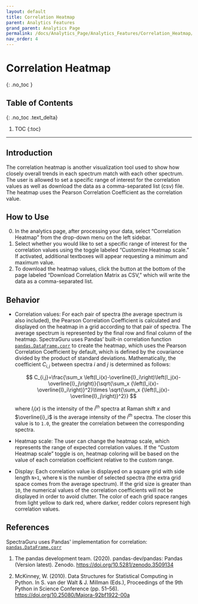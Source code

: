 ```yaml
---
layout: default
title: Correlation Heatmap
parent: Analytics Features
grand_parent: Analytics Page
permalink: /docs/Analytics_Page/Analytics_Features/Correlation_Heatmap/
nav_order: 4
---
```


# Correlation Heatmap
{: .no_toc }

## Table of Contents
{: .no_toc .text_delta}

1. TOC
{:toc}

---

## Introduction

The correlation heatmap is another visualization tool used to show how closely overall trends in each spectrum match with each other spectrum. The user is allowed to set a specific range of interest for the correlation values as well as download the data as a comma-separated list (csv) file. The heatmap uses the Pearson Correlation Coefficient as the correlation value.

## How to Use

0. In the analytics page, after processing your data, select “Correlation Heatmap” from the drop-down menu on the left sidebar.
1. Select whether you would like to set a specific range of interest for the correlation values using the toggle labeled “Customize Heatmap scale.” If activated, additional textboxes will appear requesting a minimum and maximum value.
2. To download the heatmap values, click the button at the bottom of the page labeled “Download Correlation Matrix as CSV,” which will write the data as a comma-separated list.

## Behavior

- Correlation values: For each pair of spectra (the average spectrum is also included), the Pearson Correlation Coefficient is calculated and displayed on the heatmap in a grid according to that pair of spectra. The average spectrum is represented by the final row and final column of the heatmap. SpectraGuru uses Pandas’ built-in correlation function [`pandas.DataFrame.corr`](https://pandas.pydata.org/pandas-docs/stable/reference/api/pandas.DataFrame.corr.html) to create the heatmap, which uses the Pearson Correlation Coefficient by default, which is defined by the covariance divided by the product of standard deviations. Mathematically, the coefficient $C_{i,j}$ between spectra $i$ and $j$ is determined as follows:

    $$
    C_{i,j}=\frac{\sum_x \left(I_i(x)-\overline{I}_i\right)\left(I_j(x)-\overline{I}_j\right)}{\sqrt{\sum_x {\left(I_i(x)-\overline{I}_i\right)}^2}\times \sqrt{\sum_x {\left(I_j(x)-\overline{I}_j\right)}^2}}
    $$

    where $I_i(x)$ is the intensity of the $i^{th}$ spectra at Raman shift $x$ and $\overline{i}_i$ is the average intensity of the $i^{th}$ spectra. The closer this value is to `1.0`, the greater the correlation between the corresponding spectra.

- Heatmap scale: The user can change the heatmap scale, which represents the range of expected correlation values. If the “Custom Heatmap scale” toggle is on, heatmap coloring will be based on the value of each correlation coefficient relative to the custom range.

- Display: Each correlation value is displayed on a square grid with side length `N+1`, where `N` is the number of selected spectra (the extra grid space comes from the average spectrum). If the grid size is greater than `10`, the numerical values of the correlation coefficients will not be displayed in order to avoid clutter. The color of each grid space ranges from light yellow to dark red, where darker, redder colors represent high correlation values.

## References

SpectraGuru uses Pandas' implementation for correlation: [`pandas.DataFrame.corr`](https://pandas.pydata.org/pandas-docs/stable/reference/api/pandas.DataFrame.corr.html)

1. The pandas development team. (2020). pandas-dev/pandas: Pandas (Version latest). Zenodo. https://doi.org/10.5281/zenodo.3509134

2. McKinney, W. (2010). Data Structures for Statistical Computing in Python. In S. van der Walt & J. Millman (Eds.), Proceedings of the 9th Python in Science Conference (pp. 51–56). https://doi.org/10.25080/Majora-92bf1922-00a